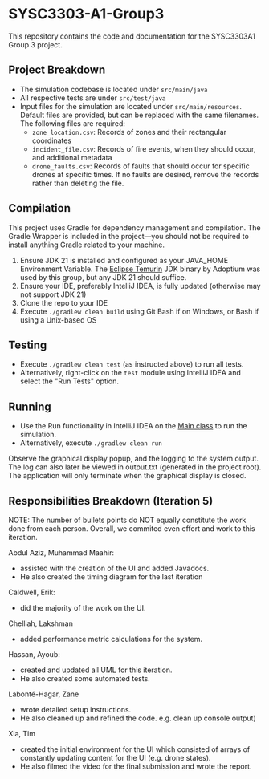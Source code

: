 # SYSC3303-A1-Group3
This repository contains the code and documentation for the SYSC3303A1 Group 3 project.

## Project Breakdown
- The simulation codebase is located under `src/main/java`
- All respective tests are under `src/test/java`
- Input files for the simulation are located under `src/main/resources`. Default files are provided, but can be replaced with the same filenames. The following files are required:
  - `zone_location.csv`: Records of zones and their rectangular coordinates
  - `incident_file.csv`: Records of fire events, when they should occur, and additional metadata
  - `drone_faults.csv`: Records of faults that should occur for specific drones at specific times. If no faults are desired, remove the records rather than deleting the file.

## Compilation
This project uses Gradle for dependency management and compilation. The Gradle Wrapper is included in the project—you should not be required to install anything Gradle related to your machine.

1. Ensure JDK 21 is installed and configured as your JAVA_HOME Environment Variable. The [Eclipse Temurin](https://adoptium.net/temurin/) JDK binary by Adoptium was used by this group, but any JDK 21 should suffice.
2. Ensure your IDE, preferably IntelliJ IDEA, is fully updated (otherwise may not support JDK 21)
3. Clone the repo to your IDE
4. Execute `./gradlew clean build` using Git Bash if on Windows, or Bash if using a Unix-based OS

## Testing 
- Execute `./gradlew clean test` (as instructed above) to run all tests. 
- Alternatively, right-click on the `test` module using IntelliJ IDEA and select the "Run Tests" option.

## Running
- Use the Run functionality in IntelliJ IDEA on the [Main class](src/main/java/sysc3303/a1/group3/Main.java) to run the simulation.
- Alternatively, execute `./gradlew clean run`

Observe the graphical display popup, and the logging to the system output. The log can also later be viewed in output.txt (generated in the project root).
The application will only terminate when the graphical display is closed.

## Responsibilities Breakdown (Iteration 5)
NOTE: The number of bullets points do NOT equally constitute the work done from each person.
Overall, we commited even effort and work to this iteration.

Abdul Aziz, Muhammad Maahir:
- assisted with the creation of the UI and added Javadocs. 
- He also created the timing diagram for the last iteration

Caldwell, Erik:
- did the majority of the work on the UI.

Chelliah, Lakshman
- added performance metric calculations for the system.

Hassan, Ayoub:
- created and updated all UML for this iteration. 
- He also created some automated tests.

Labonté-Hagar, Zane
- wrote detailed setup instructions. 
- He also cleaned up and refined the code. e.g. clean up console output)

Xia, Tim
- created the initial environment for the UI which consisted of arrays of constantly updating
  content for the UI (e.g. drone states). 
- He also filmed the video for the final submission and wrote the report.

